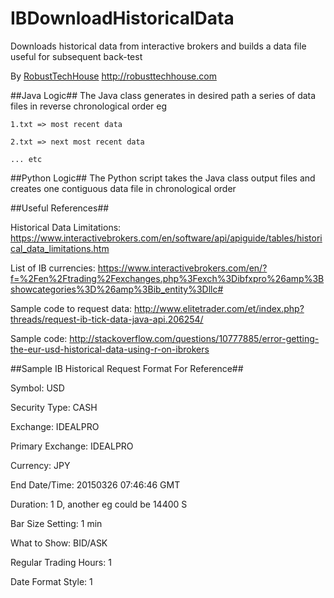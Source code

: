 # IBDownloadHistoricalData

Downloads historical data from interactive brokers and builds a data file useful for subsequent back-test

By [RobustTechHouse](http://robusttechhouse.com) http://robusttechhouse.com

##Java Logic##
The Java class generates in desired path a series of data files in reverse chronological order eg
  	
  	1.txt => most recent data
  	
  	2.txt => next most recent data
  	
  	... etc

##Python Logic##
The Python script takes the Java class output files and creates one contiguous data file in chronological order


##Useful References##

Historical Data Limitations: https://www.interactivebrokers.com/en/software/api/apiguide/tables/historical_data_limitations.htm

List of IB currencies: https://www.interactivebrokers.com/en/?f=%2Fen%2Ftrading%2Fexchanges.php%3Fexch%3Dibfxpro%26amp%3Bshowcategories%3D%26amp%3Bib_entity%3Dllc#

Sample code to request data: http://www.elitetrader.com/et/index.php?threads/request-ib-tick-data-java-api.206254/

Sample code: http://stackoverflow.com/questions/10777885/error-getting-the-eur-usd-historical-data-using-r-on-ibrokers

##Sample IB Historical Request Format For Reference##

Symbol: USD

Security Type: CASH

Exchange: IDEALPRO

Primary Exchange: IDEALPRO

Currency: JPY

End Date/Time: 20150326 07:46:46 GMT

Duration: 1 D, another eg could be 14400 S

Bar Size Setting: 1 min

What to Show: BID/ASK

Regular Trading Hours: 1

Date Format Style: 1
